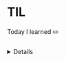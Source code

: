 # TIL
Today I learned ✏️ 

### 
<details>
    <summary style="font-Weight : bold; font-size : 30px; color : #E43914; > 모각코  </summary>
     <div> 
         - 
     </div>


   
</deatils>

